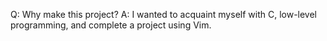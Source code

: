Q: Why make this project?
A: I wanted to acquaint myself with C, low-level programming, and complete 
a project using Vim. 
